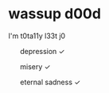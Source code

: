 <html>
  <h1>
    wassup d00d
  </h1>
  <p>I'm t0ta11y l33t j0
    <ol>depression <span>&#10003;</span></ol>
    <ol>misery <span>&#10003;</span></ol>
    <ol>eternal sadness <span>&#10003;</span><ol>
  </p>
</html>

